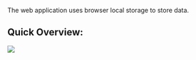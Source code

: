 
The web application uses browser local storage to store data.



## Quick Overview:

![](https://github.com/nkouki98/NotesNow/ScreenRecording2024-06-03at12.47.06AM-ezgif.com-video-to-gif-converter.gif)

